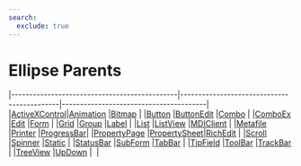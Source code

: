 ```yaml
---
search:
  exclude: true
---
```


<h1 class="heading"><span class="name">Ellipse Parents</span></h1>

|----------------------------------------------|--------------------------------------------|----------------------------------------|
|[ActiveXControl](../objects/activexcontrol.md)|[Animation](../objects/animation.md)        |[Bitmap](../objects/bitmap.md)          |
|[Button](../objects/button.md)                |[ButtonEdit](../objects/buttonedit.md)      |[Combo](../objects/combo.md)            |
|[ComboEx](../objects/comboex.md)              |[Edit](../objects/edit.md)                  |[Form](../objects/form.md)              |
|[Grid](../objects/grid.md)                    |[Group](../objects/group.md)                |[Label](../objects/label.md)            |
|[List](../objects/list.md)                    |[ListView](../objects/listview.md)          |[MDIClient](../objects/mdiclient.md)    |
|[Metafile](../objects/metafile.md)            |[Printer](../objects/printer.md)            |[ProgressBar](../objects/progressbar.md)|
|[PropertyPage](../objects/propertypage.md)    |[PropertySheet](../objects/propertysheet.md)|[RichEdit](../objects/richedit.md)      |
|[Scroll](../objects/scroll.md)                |[Spinner](../objects/spinner.md)            |[Static](../objects/static.md)          |
|[StatusBar](../objects/statusbar.md)          |[SubForm](../objects/subform.md)            |[TabBar](../objects/tabbar.md)          |
|[TipField](../objects/tipfield.md)            |[ToolBar](../objects/toolbar.md)            |[TrackBar](../objects/trackbar.md)      |
|[TreeView](../objects/treeview.md)            |[UpDown](../objects/updown.md)              |&nbsp;                                  |
